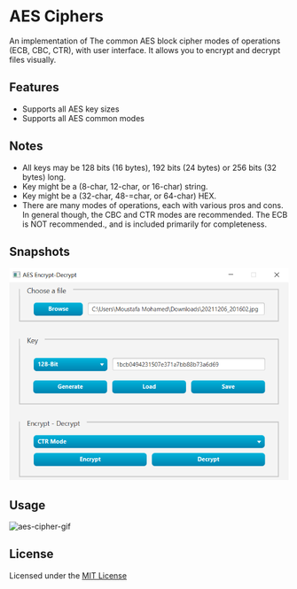 # AES Ciphers

An implementation of The common AES block cipher modes of operations (ECB, CBC, CTR), with user interface.
It allows you to encrypt and decrypt files visually.


## Features
- Supports all AES key sizes
- Supports all AES common modes


## Notes
- All keys may be 128 bits (16 bytes), 192 bits (24 bytes) or 256 bits (32 bytes) long.
- Key might be a (8-char, 12-char, or 16-char) string.
- Key might be a (32-char, 48-=char, or 64-char) HEX.
- There are many modes of operations, each with various pros and cons. In general though, the CBC and CTR modes are recommended. The ECB is NOT recommended., and is included primarily for completeness.


## Snapshots
![aes-cipher-png](/res/aes-ciphers.png)


## Usage
![aes-cipher-gif](/res/aes-ciphers.gif)


## License
Licensed under the [MIT License](/LICENSE)
